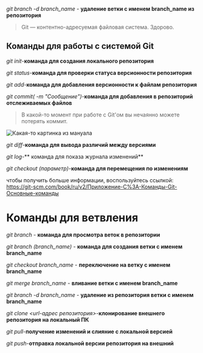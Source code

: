 *git branch -d branch_name* - **удаление ветки с именем branch_name из репозитория**

>Git — контентно-адресуемая файловая система. Здорово. 

## Команды для работы с системой Git

*git init*-**команда для создания локального репозитория**

*git status*-**команда для проверки статуса версионности репозитория**

*git add*-**команда для добавления версионности к файлам репозитория**

*git commit( -m "Сообщение")*-**команда для добавления в репозиторий отслеживаемых файлов**

>В какой-то момент при работе с Git'ом вы нечаянно можете потерять коммит.

![Какая-то картинка из мануала](https://docs.microsoft.com/ru-ru/contribute/media/markdown-reference/document.png)

*git diff*-**команда для вывода различий между версиями**

*git log*-** команда для показа журнала изменений**

*git checkout (параметр)*-**команда для перемещения по изменениям**



чтобы  получить больше информации, воспользуйтесь ссылкой: https://git-scm.com/book/ru/v2/Приложение-C%3A-Команды-Git-Основные-команды
# Команды для ветвления

*git branch* - **команда для просмотра веток в репозитории**

*git branch (branch_name)* - **команда для создания ветки с именем branch_name**

*git checkout branch_name* - **переключение на ветку с именем branch_name** 

*git merge branch_name* - **вливание ветки с именем branch_name**

*git branch -d branch_name* - **удаление из репозитория ветки с именем branch_name**

*git clone <url-адрес репозитория>*-**клонирование внешнего репозитория на локальный ПК**

*git pull*-**получение изменений и слияние с локальной версией**

*git push*-**отправка локальной версии репозитория на внешний**